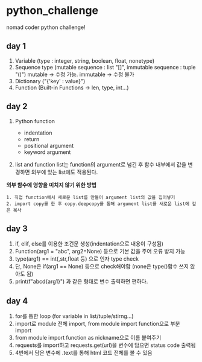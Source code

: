 # python_challenge
nomad coder python challenge!

## day 1
1. Variable (type : integer, string, boolean, float, nonetype)
2. Sequence type (mutable sequence : list "[]", immutable sequence : tuple "()")
    mutable -> 수정 가능. immutable ->  수정 불가
3. Dictionary ("{'key' : value}")
4. Function (Built-in Functions -> len, type, int...)

## day 2
1. Python function
    * indentation
    * return
    * positional argument
    * keyword argument

2. list and function
  list는 function의 argument로 넘긴 후 함수 내부에서 값을 변경하면 외부에 있는 list에도 적용된다.

  **외부 함수에 영향을 미치지 않기 위한 방법**
  
    1. 직접 function에서 새로운 list를 만들어 argument list의 값을 집어넣기
    2. import copy를 한 후 copy.deepcopy를 통해 argument list를 새로운 list에 깊은 복사

## day 3
1. if, elif, else를 이용한 조건문 생성(indentation으로 내용이 구성됨)
2. Function(arg1 = "abc", arg2=None) 등으로 기본 값을 주어 오류 방지 가능
3. type(arg1) == int(,str,float 등) 으로 인자 type check 
4. 단, None은 if(arg1 == None) 등으로 check해야함 (none은 type()함수 쓰지 않아도 됨)
5. print(f"abcd{arg1}") 과 같은 형태로 변수 출력하면 편하다.

## day 4
1. for를 통한 loop (for variable in list/tuple/stirng...)
2. import로 module 전체 import, from module import function으로 부분 import
3. from module import function as nickname으로 이름 붙여주기
4. requests를 import하고 requests.get(url)을 변수에 담으면 status code 출력됨
5. 4번에서 담은 변수에 .text를 통해 html 코드 전체를 볼 수 있음